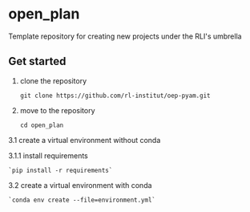 # open_plan
Template repository for creating new projects under the RLI's umbrella

## Get started

1. clone the repository

    `git clone https://github.com/rl-institut/oep-pyam.git`

2. move to the repository

    `cd open_plan`

3.1 create a virtual environment without conda

3.1.1 install requirements

    `pip install -r requirements`

3.2 create a virtual environment with conda

    `conda env create --file=environment.yml`
